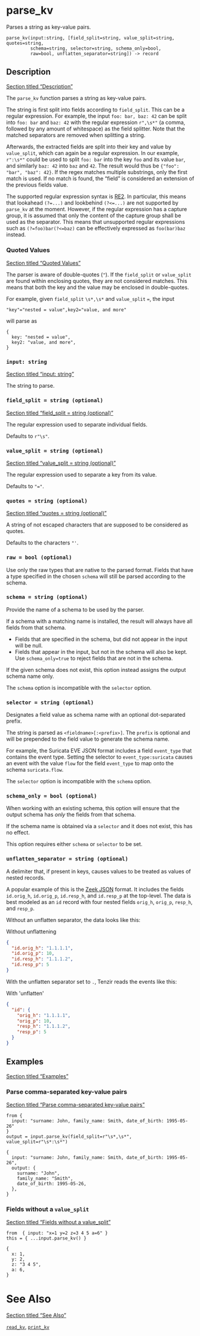 # parse_kv

Parses a string as key-value pairs.

```tql
parse_kv(input:string, [field_split=string, value_split=string, quotes=string,
         schema=string, selector=string, schema_only=bool,
         raw=bool, unflatten_separator=string]) -> record
```

## Description

[Section titled “Description”](#description)

The `parse_kv` function parses a string as key-value pairs.

The string is first split into fields according to `field_split`. This can be a regular expression. For example, the input `foo: bar, baz: 42` can be split into `foo: bar` and `baz: 42` with the regular expression `r",\s*"` (a comma, followed by any amount of whitespace) as the field splitter. Note that the matched separators are removed when splitting a string.

Afterwards, the extracted fields are split into their key and value by `value_split`, which can again be a regular expression. In our example, `r":\s*"` could be used to split `foo: bar` into the key `foo` and its value `bar`, and similarly `baz: 42` into `baz` and `42`. The result would thus be `{"foo": "bar", "baz": 42}`. If the regex matches multiple substrings, only the first match is used. If no match is found, the “field” is considered an extension of the previous fields value.

The supported regular expression syntax is [RE2](https://github.com/google/re2/wiki/Syntax). In particular, this means that lookahead `(?=...)` and lookbehind `(?<=...)` are not supported by `parse_kv` at the moment. However, if the regular expression has a capture group, it is assumed that only the content of the capture group shall be used as the separator. This means that unsupported regular expressions such as `(?=foo)bar(?<=baz)` can be effectively expressed as `foo(bar)baz` instead.

### Quoted Values

[Section titled “Quoted Values”](#quoted-values)

The parser is aware of double-quotes (`"`). If the `field_split` or `value_split` are found within enclosing quotes, they are not considered matches. This means that both the key and the value may be enclosed in double-quotes.

For example, given `field_split` `\s*,\s*` and `value_split` `=`, the input

```plaintext
"key"="nested = value",key2="value, and more"
```

will parse as

```tql
{
  key: "nested = value",
  key2: "value, and more",
}
```

### `input: string`

[Section titled “input: string”](#input-string)

The string to parse.

### `field_split = string (optional)`

[Section titled “field\_split = string (optional)”](#field_split--string-optional)

The regular expression used to separate individual fields.

Defaults to `r"\s"`.

### `value_split = string (optional)`

[Section titled “value\_split = string (optional)”](#value_split--string-optional)

The regular expression used to separate a key from its value.

Defaults to `"="`.

### `quotes = string (optional)`

[Section titled “quotes = string (optional)”](#quotes--string-optional)

A string of not escaped characters that are supposed to be considered as quotes.

Defaults to the characters `"'`.

### `raw = bool (optional)`

Use only the raw types that are native to the parsed format. Fields that have a type specified in the chosen `schema` will still be parsed according to the schema.

### `schema = string (optional)`

Provide the name of a schema to be used by the parser.

If a schema with a matching name is installed, the result will always have all fields from that schema.

* Fields that are specified in the schema, but did not appear in the input will be null.
* Fields that appear in the input, but not in the schema will also be kept. Use `schema_only=true` to reject fields that are not in the schema.

If the given schema does not exist, this option instead assigns the output schema name only.

The `schema` option is incompatible with the `selector` option.

### `selector = string (optional)`

Designates a field value as schema name with an optional dot-separated prefix.

The string is parsed as `<fieldname>[:<prefix>]`. The `prefix` is optional and will be prepended to the field value to generate the schema name.

For example, the Suricata EVE JSON format includes a field `event_type` that contains the event type. Setting the selector to `event_type:suricata` causes an event with the value `flow` for the field `event_type` to map onto the schema `suricata.flow`.

The `selector` option is incompatible with the `schema` option.

### `schema_only = bool (optional)`

When working with an existing schema, this option will ensure that the output schema has *only* the fields from that schema.

If the schema name is obtained via a `selector` and it does not exist, this has no effect.

This option requires either `schema` or `selector` to be set.

### `unflatten_separator = string (optional)`

A delimiter that, if present in keys, causes values to be treated as values of nested records.

A popular example of this is the [Zeek JSON](/reference/operators/read_zeek_json) format. It includes the fields `id.orig_h`, `id.orig_p`, `id.resp_h`, and `id.resp_p` at the top-level. The data is best modeled as an `id` record with four nested fields `orig_h`, `orig_p`, `resp_h`, and `resp_p`.

Without an unflatten separator, the data looks like this:

Without unflattening

```json
{
  "id.orig_h": "1.1.1.1",
  "id.orig_p": 10,
  "id.resp_h": "1.1.1.2",
  "id.resp_p": 5
}
```

With the unflatten separator set to `.`, Tenzir reads the events like this:

With 'unflatten'

```json
{
  "id": {
    "orig_h": "1.1.1.1",
    "orig_p": 10,
    "resp_h": "1.1.1.2",
    "resp_p": 5
  }
}
```

## Examples

[Section titled “Examples”](#examples)

### Parse comma-separated key-value pairs

[Section titled “Parse comma-separated key-value pairs”](#parse-comma-separated-key-value-pairs)

```tql
from {
  input: "surname: John, family_name: Smith, date_of_birth: 1995-05-26"
}
output = input.parse_kv(field_split=r"\s*,\s*", value_split=r"\s*:\s*")
```

```tql
{
  input: "surname: John, family_name: Smith, date_of_birth: 1995-05-26",
  output: {
    surname: "John",
    family_name: "Smith",
    date_of_birth: 1995-05-26,
  },
}
```

### Fields without a `value_split`

[Section titled “Fields without a value\_split”](#fields-without-a-value_split)

```tql
from  { input: "x=1 y=2 z=3 4 5 a=6" }
this = { ...input.parse_kv() }
```

```tql
{
  x: 1,
  y: 2,
  z: "3 4 5",
  a: 6,
}
```

# See Also

[Section titled “See Also”](#see-also)

[`read_kv`](/reference/operators/read_kv), [`print_kv`](/reference/functions/print_kv)
